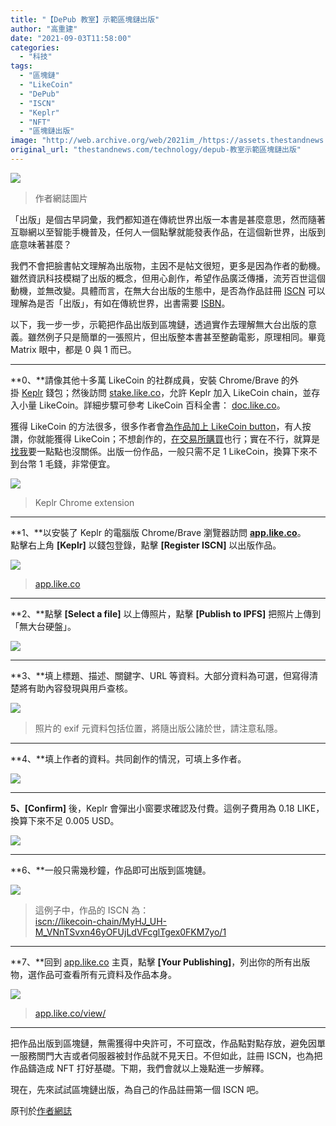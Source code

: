 ```yaml
---
title: "【DePub 教室】示範區塊鏈出版"
author: "高重建"
date: "2021-09-03T11:58:00"
categories:
  - "科技"
tags:
  - "區塊鏈"
  - "LikeCoin"
  - "DePub"
  - "ISCN"
  - "Keplr"
  - "NFT"
  - "區塊鏈出版"
image: "http://web.archive.org/web/2021im_/https://assets.thestandnews.com/media/photos/beer524376456239582Q.png"
original_url: "thestandnews.com/technology/depub-教室示範區塊鏈出版"
---
```

![](http://web.archive.org/web/2021im_/https://assets.thestandnews.com/media/photos/beer524376456239582Q.png)
> 作者網誌圖片

「出版」是個古早詞彙，我們都知道在傳統世界出版一本書是甚麼意思，然而隨著互聯網以至智能手機普及，任何人一個點擊就能發表作品，在這個新世界，出版到底意味著甚麼？

我們不會把臉書帖文理解為出版物，主因不是帖文很短，更多是因為作者的動機。雖然資訊科技模糊了出版的概念，但用心創作，希望作品廣泛傳播，流芳百世這個動機，並無改變。具體而言，在無大台出版的生態中，是否為作品註冊 [ISCN](http://web.archive.org/web/20210904170027/https://ckxpress.com/from-isbn-to-iscn/) 可以理解為是否「出版」，有如在傳統世界，出書需要 [ISBN](http://web.archive.org/web/20210904170027/https://ckxpress.com/from-isbn-to-iscn/)。

以下，我一步一步，示範把作品出版到區塊鏈，透過實作去理解無大台出版的意義。雖然例子只是簡單的一張照片，但出版整本書甚至整齣電影，原理相同。畢竟 Matrix 眼中，都是 0 與 1 而已。

* * *

**0、**請像其他十多萬 LikeCoin 的社群成員，安裝 Chrome/Brave 的外掛 [Keplr](http://web.archive.org/web/20210904170027/https://chrome.google.com/webstore/detail/keplr/dmkamcknogkgcdfhhbddcghachkejeap) 錢包；然後訪問 [stake.like.co](http://web.archive.org/web/20210904170027/https://stake.like.co/)，允許 Keplr 加入 LikeCoin chain，並存入小量 LikeCoin。詳細步驟可參考 LikeCoin 百科全書： [doc.like.co](http://web.archive.org/web/20210904170027/https://docs.like.co/v/zh/guides/wallet/keplr)。

獲得 LikeCoin 的方法很多，很多作者會[為作品加上 LikeCoin button](http://web.archive.org/web/20210904170027/https://docs.like.co/v/zh/user-guide/creator)，有人按讚，你就能獲得 LikeCoin；不想創作的，[在交易所購買](http://web.archive.org/web/20210904170027/https://docs.like.co/v/zh/guides/trade)也行；實在不行，就算是[找我](http://web.archive.org/web/20210904170027/https://ckxpress.com/about)要一點點也沒關係。出版一份作品，一般只需不足 1 LikeCoin，換算下來不到台幣 1 毛錢，非常便宜。

![](http://web.archive.org/web/2021im_/https://ckxpress.com/wp-content/uploads/sites/8/2021/08/keplr.jpeg)
> Keplr Chrome extension

* * *

**1、**以安裝了 Keplr 的電腦版 Chrome/Brave 瀏覽器訪問 [**app.like.co**](http://web.archive.org/web/20210904170027/https://app.like.co/)。  
點擊右上角 **\[Keplr\]** 以錢包登錄，點擊 **\[Register ISCN\]** 以出版作品。

![](http://web.archive.org/web/2021im_/https://ckxpress.com/wp-content/uploads/sites/8/2021/08/iscn-step-01-1024x640.png)
> [app.like.co](http://web.archive.org/web/20210904170027/https://app.like.co/)

* * *

**2、**點擊 **\[Select a file\]** 以上傳照片，點擊 **\[Publish to IPFS\]** 把照片上傳到「無大台硬盤」。

![](http://web.archive.org/web/2021im_/https://ckxpress.com/wp-content/uploads/sites/8/2021/08/iscn-step-02-1024x640.png)

* * *

**3、**填上標題、描述、關鍵字、URL 等資料。大部分資料為可選，但寫得清楚將有助內容發現與用戶查核。

![](http://web.archive.org/web/2021im_/https://ckxpress.com/wp-content/uploads/sites/8/2021/08/iscn-step-03-1024x640.png)
> 照片的 exif 元資料包括位置，將隨出版公諸於世，請注意私隱。

* * *

**4、**填上作者的資料。共同創作的情況，可填上多作者。

![](http://web.archive.org/web/2021im_/https://ckxpress.com/wp-content/uploads/sites/8/2021/08/iscn-step-04-1024x640.png)

* * *

**5、\[Confirm\]** 後，Keplr 會彈出小窗要求確認及付費。這例子費用為 0.18 LIKE，換算下來不足 0.005 USD。

![](http://web.archive.org/web/2021im_/https://ckxpress.com/wp-content/uploads/sites/8/2021/08/iscn-step-05-1.png)

* * *

**6、**一般只需幾秒鐘，作品即可出版到區塊鏈。

![](http://web.archive.org/web/2021im_/https://ckxpress.com/wp-content/uploads/sites/8/2021/08/iscn-step-06-1024x640.png)
> 這例子中，作品的 ISCN 為：  
[iscn://likecoin-chain/MyHJ\_UH-M\_VNnTSvxn46yOFUjLdVFcglTgex0FKM7yo/1](http://web.archive.org/web/20210904170027/https://app.like.co/view/iscn:%2F%2Flikecoin-chain%2FMyHJ_UH-M_VNnTSvxn46yOFUjLdVFcglTgex0FKM7yo%2F1)

* * *

**7、**回到 [app.like.co](http://web.archive.org/web/20210904170027/https://app.like.co/) 主頁，點擊 **\[Your Publishing\]**，列出你的所有出版物，選作品可查看所有元資料及作品本身。

![](http://web.archive.org/web/2021im_/https://ckxpress.com/wp-content/uploads/sites/8/2021/08/iscn-step-07-1024x640.png)
> [app.like.co/view/](http://web.archive.org/web/20210904170027/https://app.like.co/view/iscn:%2F%2Flikecoin-chain%2FMyHJ_UH-M_VNnTSvxn46yOFUjLdVFcglTgex0FKM7yo%2F1)

* * *

把作品出版到區塊鏈，無需獲得中央許可，不可竄改，作品點對點存放，避免因單一服務關門大吉或者伺服器被封作品就不見天日。不但如此，註冊 ISCN，也為把作品鑄造成 NFT 打好基礎。下期，我們會就以上幾點進一步解釋。

現在，先來試試區塊鏈出版，為自己的作品註冊第一個 ISCN 吧。

原刊於[作者網誌](http://web.archive.org/web/20210904170027/https://ckxpress.com/iscn-tutorial/)